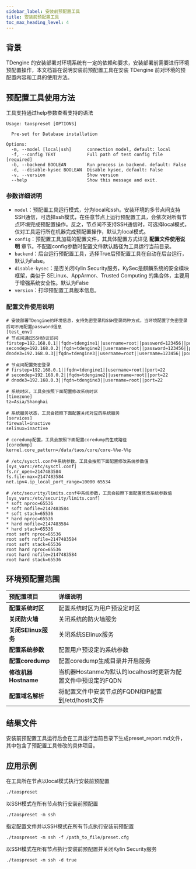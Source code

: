 ```yaml
---
sidebar_label: 安装前预配置工具
title: 安装前预配置工具
toc_max_heading_level: 4
---
```


## 背景

TDengine 的安装部署对环境系统有一定的依赖和要求，安装部署前需要进行环境预配置操作，本文档旨在说明安装前预配置工具在安装 TDengine 前对环境的预配置内容和工具的使用方法。 

## 预配置工具使用方法

工具支持通过help参数查看支持的语法

```help
Usage: taospreset [OPTIONS]

  Pre-set for Database installation

Options:
  -m, --model [local|ssh]      connection model, default: local
  -f, --config TEXT            Full path of test config file  [required]
  -b, --backend BOOLEAN        Run process in backend. default: False
  -d, --disable-kysec BOOLEAN  Disable kysec, default: False
  -v, --version                Show version
  --help                       Show this message and exit.
```

### 参数详细说明

- `model`：预配置工具运行模式，分为local和ssh。安装环境的多节点间支持SSH通信，可选择ssh模式，在任意节点上运行预配置工具，会依次对所有节点环境完成预配置操作。反之，节点间不支持SSH通信时，可选择local模式，仅对工具运行所在机器完成预配置操作，默认为local模式。
- `config`：预配置工具加载的配置文件，其具体配置方式详见 **配置文件使用说明** 章节。不配置config参数时配置文件默认路径为工具运行当前目录。
- `backend`：后台运行预配置工具，选择True后预配置工具在自动在后台运行，默认为False。
- `disable-kysec`：是否关闭Kylin Security服务，KySec是麒麟系统的安全模块框架，类似于 SELinux、AppArmor、Trusted Computing 的集合体，主要用于增强系统安全性。默认为False
- `version`：打印预配置工具版本信息。

### 配置文件使用说明

```config
# 安装部署TDengine的环境信息，支持免密登录和SSH登录两种方式，当环境配置了免密登录后可不用配置password信息
[test_env]
# 节点间通过SSH协议访问
firstep=192.168.0.1||fqdn=tdengine1||username=root||password=123456||port=22
secondep=192.168.0.2||fqdn=tdengine2||username=root||password=123456||port=22
dnode3=192.168.0.3||fqdn=tdengine3||username=root||username=123456||port=22

# 节点间配置免密登录
# firstep=192.168.0.1||fqdn=tdengine1||username=root||port=22
# secondep=192.168.0.2||fqdn=tdengine2||username=root||port=22
# dnode3=192.168.0.3||fqdn=tdengine3||username=root||port=22

# 系统时区，工具会按照下面配置修改系统时区
[timezone]
tz=Asia/Shanghai

# 系统服务状态，工具会按照下面配置关闭对应的系统服务
[services]
firewall=inactive
selinux=inactive

# coredump配置，工具会按照下面配置coredump的生成路径
[coredump]
kernel.core_pattern=/data/taos/core/core-%%e-%%p

# /etc/sysctl.conf中系统参数，工具会按照下面配置修改系统参数值
[sys_vars:/etc/sysctl.conf]
fs.nr_open=2147483584
fs.file-max=2147483584
net.ipv4.ip_local_port_range=10000 65534

# /etc/security/limits.conf中系统参数，工具会按照下面配置修改系统参数值
[sys_vars:/etc/security/limits.conf]
* soft nproc=65536
* soft nofile=2147483584
* soft stack=65536
* hard nproc=65536
* hard nofile=2147483584
* hard stack=65536
root soft nproc=65536
root soft nofile=2147483584
root soft stack=65536
root hard nproc=65536
root hard nofile=2147483584
root hard stack=65536
```
## 环境预配置范围

| **预配置项目** | **详细说明** |
|:--|:----------|
| **配置系统时区**   | 配置系统时区为用户预设定时区 |
| **关闭防火墙** | 关闭系统的防火墙服务 |
| **关闭SElinux服务**   | 关闭系统SElinux服务 |
| **配置系统参数**   | 配置用户预设定的系统参数 |   
| **配置coredump**   | 配置coredump生成目录并开启服务 | 
| **修改机器Hostname**   | 当机器Hostanme为默认的localhost时更新为配置文件中预设定的FQDN | 
| **配置域名解析**   | 将配置文件中安装节点的FQDN和IP配置到/etd/hosts文件 | 

## 结果文件
安装前预配置工具运行后会在工具运行当前目录下生成preset_report.md文件，其中包含了预配置工具修改的具体项目。

## 应用示例

在工具所在节点以local模式执行安装前预配置
```
./taospreset 
```
以SSH模式在所有节点执行安装前预配置
```
./taospreset -m ssh
```
指定配置文件并以SSH模式在所有节点执行安装前预配置
```
./taospreset -m ssh -f /path_to_file/preset.cfg
```
以SSH模式在所有节点执行安装前预配置并关闭Kylin Security服务
```
./taospreset -m ssh -d true
```